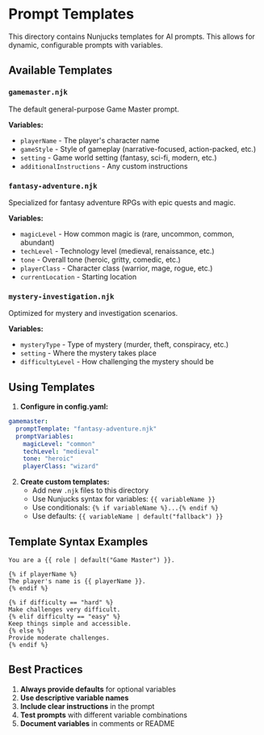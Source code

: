 # Prompt Templates

This directory contains Nunjucks templates for AI prompts. This allows for dynamic, configurable prompts with variables.

## Available Templates

### `gamemaster.njk`
The default general-purpose Game Master prompt.

**Variables:**
- `playerName` - The player's character name
- `gameStyle` - Style of gameplay (narrative-focused, action-packed, etc.)
- `setting` - Game world setting (fantasy, sci-fi, modern, etc.)
- `additionalInstructions` - Any custom instructions

### `fantasy-adventure.njk`
Specialized for fantasy adventure RPGs with epic quests and magic.

**Variables:**
- `magicLevel` - How common magic is (rare, uncommon, common, abundant)
- `techLevel` - Technology level (medieval, renaissance, etc.)
- `tone` - Overall tone (heroic, gritty, comedic, etc.)
- `playerClass` - Character class (warrior, mage, rogue, etc.)
- `currentLocation` - Starting location

### `mystery-investigation.njk`
Optimized for mystery and investigation scenarios.

**Variables:**
- `mysteryType` - Type of mystery (murder, theft, conspiracy, etc.)
- `setting` - Where the mystery takes place
- `difficultyLevel` - How challenging the mystery should be

## Using Templates

1. **Configure in config.yaml:**
```yaml
gamemaster:
  promptTemplate: "fantasy-adventure.njk"
  promptVariables:
    magicLevel: "common"
    techLevel: "medieval"
    tone: "heroic"
    playerClass: "wizard"
```

2. **Create custom templates:**
   - Add new `.njk` files to this directory
   - Use Nunjucks syntax for variables: `{{ variableName }}`
   - Use conditionals: `{% if variableName %}...{% endif %}`
   - Use defaults: `{{ variableName | default("fallback") }}`

## Template Syntax Examples

```njk
You are a {{ role | default("Game Master") }}.

{% if playerName %}
The player's name is {{ playerName }}.
{% endif %}

{% if difficulty == "hard" %}
Make challenges very difficult.
{% elif difficulty == "easy" %}
Keep things simple and accessible.
{% else %}
Provide moderate challenges.
{% endif %}
```

## Best Practices

1. **Always provide defaults** for optional variables
2. **Use descriptive variable names**
3. **Include clear instructions** in the prompt
4. **Test prompts** with different variable combinations
5. **Document variables** in comments or README
